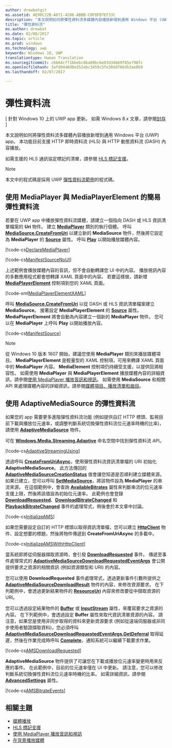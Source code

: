```yaml
---
author: drewbatgit
ms.assetid: AE98C22B-A071-4206-ABBB-C0F0FB7EF33C
description: "本文說明如何將彈性資料流多媒體內容播放新增到通用 Windows 平台 (UWP) app。 本功能目前支援 HTTP 即時串流 (HLS) 與 HTTP 動態資料流 (DASH) 內容播放。"
title: "彈性資料流"
ms.author: drewbat
ms.date: 02/08/2017
ms.topic: article
ms.prod: windows
ms.technology: uwp
keywords: Windows 10, UWP
translationtype: Human Translation
ms.sourcegitcommit: c6b64cff1bbebc8ba69bc6e03d34b69f85e798fc
ms.openlocfilehash: 3afd0440d8e552ebc3459c5fe30dd766db3ae8b9
ms.lasthandoff: 02/07/2017

---
```


# <a name="adaptive-streaming"></a>彈性資料流

\[ 針對 Windows 10 上的 UWP app 更新。 如需 Windows 8.x 文章，請參閱[封存](http://go.microsoft.com/fwlink/p/?linkid=619132) \]

本文說明如何將彈性資料流多媒體內容播放新增到通用 Windows 平台 (UWP) app。 本功能目前支援 HTTP 即時資料流 (HLS) 與 HTTP 動態資料流 (DASH) 內容播放。

如需支援的 HLS 通訊協定標記的清單，請參閱 [HLS 標記支援](hls-tag-support.md)。 

> [!NOTE] 
> 本文中的程式碼是採用 UWP [彈性資料流範例](https://github.com/Microsoft/Windows-universal-samples/tree/dev/Samples/AdaptiveStreaming)的程式碼。

## <a name="simple-adaptive-streaming-with-mediaplayer-and-mediaplayerelement"></a>使用 MediaPlayer 與 MediaPlayerElement 的簡易彈性資料流 

若要在 UWP app 中播放彈性資料流媒體，請建立一個指向 DASH 或 HLS 資訊清單檔案的 **Uri** 物件。 建立 [**MediaPlayer**](https://msdn.microsoft.com/library/windows/apps/Windows.Media.Playback.MediaPlayer) 類別的執行個體。 呼叫 [**MediaSource.CreateFromUri**](https://msdn.microsoft.com/library/windows/apps/dn930912) 以建立新的 **MediaSource** 物件，然後將它設定為 **MediaPlayer** 的 [**Source**](https://msdn.microsoft.com/library/windows/apps/Windows.Media.Playback.MediaPlayer.Source) 屬性。 呼叫 [**Play**](https://msdn.microsoft.com/library/windows/apps/Windows.Media.Playback.MediaPlayer.Play) 以開始播放媒體內容。

[!code-cs[DeclareMediaPlayer](./code/AdaptiveStreaming_RS1/cs/MainPage.xaml.cs#SnippetDeclareMediaPlayer)]

[!code-cs[ManifestSourceNoUI](./code/AdaptiveStreaming_RS1/cs/MainPage.xaml.cs#SnippetManifestSourceNoUI)]

上述範例會播放媒體內容的音訊，但不會自動轉譯您 UI 中的內容。 播放視訊內容的多數應用程式都會想轉譯 XAML 頁面中的內容。  若要這樣做，請新增 [**MediaPlayerElement**](https://msdn.microsoft.com/library/windows/apps/Windows.UI.Xaml.Controls.MediaPlayerElement) 控制項到您的 XAML 頁面。

[!code-xml[MediaPlayerElementXAML](./code/AdaptiveStreaming_RS1/cs/MainPage.xaml#SnippetMediaPlayerElementXAML)]

呼叫 [**MediaSource.CreateFromUri**](https://msdn.microsoft.com/library/windows/apps/dn930912) 以從 DASH 或 HLS 資訊清單檔案建立 **MediaSource**。 接著設定 **MediaPlayerElement** 的 [**Source**](https://msdn.microsoft.com/library/windows/apps/br227420) 屬性。 **MediaPlayerElement** 將會自動為內容建立一個新的 **MediaPlayer** 物件。 您可以在 **MediaPlayer** 上呼叫 **Play** 以開始播放內容。

[!code-cs[ManifestSource](./code/AdaptiveStreaming_RS1/cs/MainPage.xaml.cs#SnippetManifestSource)]

> [!NOTE] 
> 從 Windows 10 版本 1607 開始，建議您使用 **MediaPlayer** 類別來播放媒體項目。 **MediaPlayerElement** 是輕量型的 XAML 控制項，可用來轉譯 XAML 頁面中的 **MediaPlayer** 內容。 **MediaElement** 控制項仍持續受支援，以提供回溯相容性。 如需使用 **MediaPlayer** 與 **MediaPlayerElement** 播放媒體內容的詳細資訊，請參閱[使用 MediaPlayer 播放音訊和視訊](play-audio-and-video-with-mediaplayer.md)。 如需使用 **MediaSource** 和相關 API 來處理媒體內容的詳細資訊，請參閱[媒體項目、播放清單和曲目](media-playback-with-mediasource.md)。

## <a name="adaptive-streaming-with-adaptivemediasource"></a>使用 AdaptiveMediaSource 的彈性資料流

如果您的 app 需要更多進階彈性資料流功能 (例如提供自訂 HTTP 標頭、監視目前下載與播放位元速率，或調整判斷系統切換彈性資料流位元速率時機的比率)，請使用 [**AdaptiveMediaSource**](https://msdn.microsoft.com/library/windows/apps/dn946912) 物件。

可在 [**Windows.Media.Streaming.Adaptive**](https://msdn.microsoft.com/library/windows/apps/dn931279) 命名空間中找到彈性資料流 API。

[!code-cs[AdaptiveStreamingUsing](./code/AdaptiveStreaming_RS1/cs/MainPage.xaml.cs#SnippetAdaptiveStreamingUsing)]

透過呼叫 [**CreateFromUriAsync**](https://msdn.microsoft.com/library/windows/apps/dn931261)，使用彈性資料流資訊清單檔的 URI 初始化 **AdaptiveMediaSource**。 此方法傳回的 [**AdaptiveMediaSourceCreationStatus**](https://msdn.microsoft.com/library/windows/apps/dn946917) 值會讓您知道是否順利建立媒體來源。 如果已建立，您可以呼叫 [**SetMediaSource**](https://msdn.microsoft.com/library/windows/apps/dn652653)，將該物件設為 **MediaPlayer** 的串流來源。 在這個範例中，會查詢 [**AvailableBitrates**](https://msdn.microsoft.com/library/windows/apps/dn931257) 屬性來判斷串流的位元速率支援上限，然後將該值設為初始位元速率。 此範例也會登錄 [**DownloadRequested**](https://msdn.microsoft.com/library/windows/apps/dn931272)、[**DownloadBitrateChanged**](https://msdn.microsoft.com/library/windows/apps/dn931269) 和 [**PlaybackBitrateChanged**](https://msdn.microsoft.com/library/windows/apps/dn931278) 事件的處理常式，稍後會於本文章中討論。

[!code-cs[InitializeAMS](./code/AdaptiveStreaming_RS1/cs/MainPage.xaml.cs#SnippetInitializeAMS)]

如果您需要設定自訂的 HTTP 標頭以取得資訊清單檔，您可以建立 [**HttpClient**](https://msdn.microsoft.com/library/windows/apps/dn298639) 物件、設定想要的標題，然後將物件傳遞到 **CreateFromUriAsync** 的多載中。

[!code-cs[InitializeAMSWithHttpClient](./code/AdaptiveStreaming_RS1/cs/MainPage.xaml.cs#SnippetInitializeAMSWithHttpClient)]

當系統即將從伺服器擷取資源時，會引發 [**DownloadRequested**](https://msdn.microsoft.com/library/windows/apps/dn931272) 事件。 傳遞至事件處理常式的 [**AdaptiveMediaSourceDownloadRequestedEventArgs**](https://msdn.microsoft.com/library/windows/apps/dn946935) 會公開提供要求之資源的相關資訊 (例如資源類型和 URI) 的內容。

您可以使用 **DownloadRequested** 事件處理常式，透過更新事件引數所提供之 [**AdaptiveMediaSourceDownloadResult**](https://msdn.microsoft.com/library/windows/apps/dn946942) 物件的內容，來修改資源要求。 在下列範例中，會透過更新結果物件的 [**ResourceUri**](https://msdn.microsoft.com/library/windows/apps/dn931250) 內容來修改要從中擷取資源的 URI。

您可以透過設定結果物件的 [**Buffer**](https://msdn.microsoft.com/library/windows/apps/dn946943) 或 [**InputStream**](https://msdn.microsoft.com/library/windows/apps/dn931249) 屬性，來覆寫要求之資源的內容。 在下列範例中，會透過設定 **Buffer** 屬性來取代資訊清單資源的內容。 請注意，如果您是使用非同步取得的資料來更新資源要求 (例如從遠端伺服器或非同步使用者驗證擷取資料)，您必須呼叫 [**AdaptiveMediaSourceDownloadRequestedEventArgs.GetDeferral**](https://msdn.microsoft.com/library/windows/apps/dn946936) 取得延遲，然後在作業完成時呼叫 [**Complete**](https://msdn.microsoft.com/library/windows/apps/dn946934)，通知系統可以繼續下載要求作業。

[!code-cs[AMSDownloadRequested](./code/AdaptiveStreaming_RS1/cs/MainPage.xaml.cs#SnippetAMSDownloadRequested)]

**AdaptiveMediaSource** 物件提供了可讓您在下載或播放位元速率變更時用來反應的事件。 在此範例中，目前的位元速率僅在 UI 中更新。 請注意，您可以修改判斷系統切換彈性資料流位元速率時機的比率。 如需詳細資訊，請參閱 [**AdvancedSettings**](https://msdn.microsoft.com/library/windows/apps/mt628697) 屬性。

[!code-cs[AMSBitrateEvents](./code/AdaptiveStreaming_RS1/cs/MainPage.xaml.cs#SnippetAMSBitrateEvents)]

## <a name="related-topics"></a>相關主題
* [媒體播放](media-playback.md)
* [HLS 標記支援](hls-tag-support.md) 
* [使用 MediaPlayer 播放音訊和視訊](play-audio-and-video-with-mediaplayer.md)
* [在背景播放媒體](background-audio.md) 






